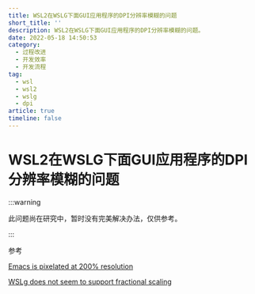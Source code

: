 ```yaml
---
title: WSL2在WSLG下面GUI应用程序的DPI分辨率模糊的问题
short_title: ''
description: WSL2在WSLG下面GUI应用程序的DPI分辨率模糊的问题。
date: 2022-05-18 14:50:53
category:
  - 过程改进
  - 开发效率
  - 开发流程
tag:
  - wsl
  - wsl2
  - wslg
  - dpi
article: true
timeline: false
---
```

# WSL2在WSLG下面GUI应用程序的DPI分辨率模糊的问题

:::warning

此问题尚在研究中，暂时没有完美解决办法，仅供参考。

:::

参考

[Emacs is pixelated at 200% resolution](https://github.com/microsoft/wslg/issues/190)

[WSLg does not seem to support fractional scaling](https://github.com/microsoft/wslg/issues/23)